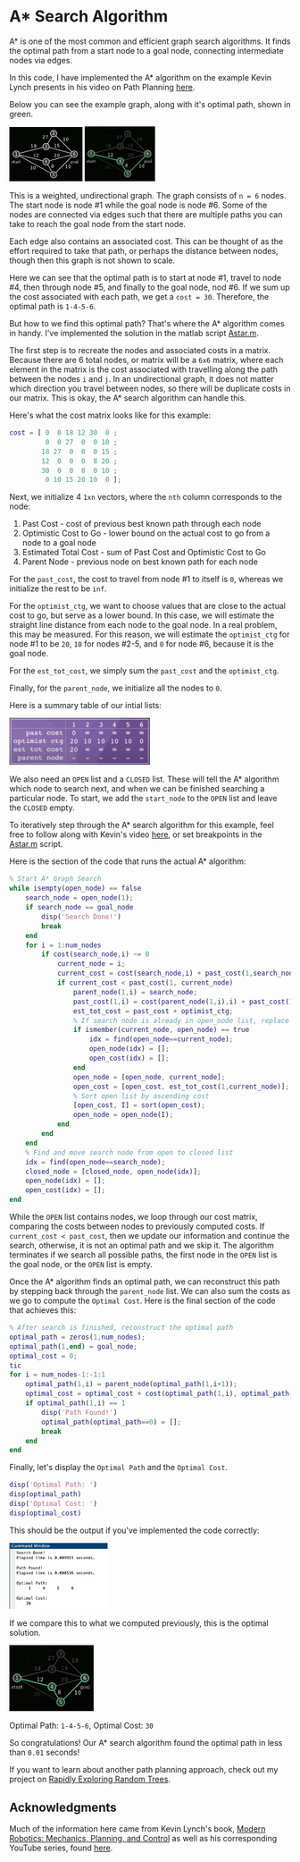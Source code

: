 # A* Search Algorithm

A* is one of the most common and efficient graph search algorithms. It finds the optimal path from a start node to a goal node, connecting intermediate nodes via edges.

In this code, I have implemented the A* algorithm on the example Kevin Lynch presents in his video on Path Planning [here](https://youtu.be/ZI800-2jv38).

Below you can see the example graph, along with it's optimal path, shown in green.

<img src="https://github.com/jschultz299/Path-Planning/blob/main/A-Star/img/graph.png" width=26%> <img src="https://github.com/jschultz299/Path-Planning/blob/main/A-Star/img/solution.png" width=25%>

This is a weighted, undirectional graph. The graph consists of ```n = 6``` nodes. The start node is node #1 while the goal node is node #6. Some of the nodes are connected via edges such that there are multiple paths you can take to reach the goal node from the start node.

Each edge also contains an associated cost. This can be thought of as the effort required to take that path, or perhaps the distance between nodes, though then this graph is not shown to scale.

Here we can see that the optimal path is to start at node #1, travel to node #4, then through node #5, and finally to the goal node, nod #6. If we sum up the cost associated with each path, we get a ```cost = 30```. Therefore, the optimal path is ```1-4-5-6```.

But how to we find this optimal path? That's where the A* algorithm comes in handy. I've implemented the solution in the matlab script [Astar.m](https://github.com/jschultz299/Path-Planning/blob/main/A-Star/aStar.m).

The first step is to recreate the nodes and associated costs in a matrix. Because there are 6 total nodes, or matrix will be a ```6x6``` matrix, where each element in the matrix is the cost associated with travelling along the path between the nodes ```i``` and ```j```. In an undirectional graph, it does not matter which direction you travel between nodes, so there will be duplicate costs in our matrix. This is okay, the A* search algorithm can handle this.

Here's what the cost matrix looks like for this example:

```matlab
cost = [ 0  0 18 12 30  0 ;
         0  0 27  0  0 10 ;
        18 27  0  0  0 15 ;
        12  0  0  0  8 20 ;
        30  0  0  8  0 10 ;
         0 10 15 20 10  0 ];
```
Next, we initialize 4 ```1xn``` vectors, where the ```nth``` column corresponds to the node:
1. Past Cost - cost of previous best known path through each node
2. Optimistic Cost to Go - lower bound on the actual cost to go from a node to a goal node
3. Estimated Total Cost - sum of Past Cost and Optimistic Cost to Go
4. Parent Node - previous node on best known path for each node

For the ```past_cost```, the cost to travel from node #1 to itself is ```0```, whereas we initialize the rest to be ```inf```. 

For the ```optimist_ctg```, we want to choose values that are close to the actual cost to go, but serve as a lower bound. In this case, we will estimate the straight line distance from each node to the goal node. In a real problem, this may be measured. For this reason, we will estimate the ```optimist_ctg``` for node #1 to be ```20```, ```10``` for nodes #2-5, and ```0``` for node #6, because it is the goal node.

For the ```est_tot_cost```, we simply sum the ```past_cost``` and the ```optimist_ctg```.

Finally, for the ```parent_node```, we initialize all the nodes to ```0```.

Here is a summary table of our intial lists:

<img src="https://github.com/jschultz299/Path-Planning/blob/main/A-Star/img/initial_lists.png" width=50%>

We also need an ```OPEN``` list and a ```CLOSED``` list. These will tell the A* algorithm which node to search next, and when we can be finished searching a particular node. To start, we add the ```start_node``` to the ```OPEN``` list and leave the ```CLOSED``` empty.

To iteratively step through the A* search algorithm for this example, feel free to follow along with Kevin's video [here](https://youtu.be/ZI800-2jv38), or set breakpoints in the [Astar.m](https://github.com/jschultz299/Path-Planning/blob/main/A-Star/aStar.m) script.

Here is the section of the code that runs the actual A* algorithm:

```matlab
% Start A* Graph Search
while isempty(open_node) == false
    search_node = open_node(1);
    if search_node == goal_node
        disp('Search Done!')
        break
    end
    for i = 1:num_nodes
        if cost(search_node,i) ~= 0
            current_node = i;
            current_cost = cost(search_node,i) + past_cost(1,search_node);
            if current_cost < past_cost(1, current_node)
                parent_node(1,i) = search_node;
                past_cost(1,i) = cost(parent_node(1,i),i) + past_cost(1,parent_node(1,i));
                est_tot_cost = past_cost + optimist_ctg;
                % If search node is already in open_node list, replace it
                if ismember(current_node, open_node) == true
                    idx = find(open_node==current_node);
                    open_node(idx) = [];
                    open_cost(idx) = [];
                end
                open_node = [open_node, current_node];
                open_cost = [open_cost, est_tot_cost(1,current_node)];
                % Sort open list by ascending cost
                [open_cost, I] = sort(open_cost);
                open_node = open_node(I);
            end
        end
    end
    % Find and move search node from open to closed list
    idx = find(open_node==search_node);
    closed_node = [closed_node, open_node(idx)];
    open_node(idx) = [];
    open_cost(idx) = [];
end
```
While the ```OPEN``` list contains nodes, we loop through our cost matrix, comparing the costs between nodes to previously computed costs. If ```current_cost < past_cost```, then we update our information and continue the search, otherwise, it is not an optimal path and we skip it. The algorithm terminates if we search all possible paths, the first node in the ```OPEN``` list is the goal node, or the ```OPEN``` list is empty.

Once the A* algorithm finds an optimal path, we can reconstruct this path by stepping back through the ```parent_node``` list. We can also sum the costs as we go to compute the ```Optimal Cost```. Here is the final section of the code that achieves this:

```matlab
% After search is finished, reconstruct the optimal path
optimal_path = zeros(1,num_nodes);
optimal_path(1,end) = goal_node;
optimal_cost = 0;
tic
for i = num_nodes-1:-1:1
    optimal_path(1,i) = parent_node(optimal_path(1,i+1));
    optimal_cost = optimal_cost + cost(optimal_path(1,i), optimal_path(1,i+1));
    if optimal_path(1,i) == 1
        disp('Path Found!')
        optimal_path(optimal_path==0) = [];
        break
    end
end
```
Finally, let's display the ```Optimal Path``` and the ```Optimal Cost```.

```matlab
disp('Optimal Path: ')
disp(optimal_path)
disp('Optimal Cost: ')
disp(optimal_cost)
```
This should be the output if you've implemented the code correctly:

<img src="https://github.com/jschultz299/Path-Planning/blob/main/A-Star/img/output.png" width=35%>

If we compare this to what we computed previously, this is the optimal solution.

<img src="https://github.com/jschultz299/Path-Planning/blob/main/A-Star/img/solution.png" width=30%>

Optimal Path: ```1-4-5-6```,
Optimal Cost: ```30```

So congratulations! Our A* search algorithm found the optimal path in less than ```0.01``` seconds!

If you want to learn about another path planning approach, check out my project on [Rapidly Exploring Random Trees](https://github.com/jschultz299/Path-Planning/tree/main/Rapidly-Exploring-Random-Trees).

## Acknowledgments
Much of the information here came from Kevin Lynch's book, [Modern Robotics: Mechanics, Planning, and Control](http://hades.mech.northwestern.edu/images/7/7f/MR.pdf) as well as his corresponding YouTube series, found [here](https://www.youtube.com/playlist?list=PLggLP4f-rq02vX0OQQ5vrCxbJrzamYDfx).
